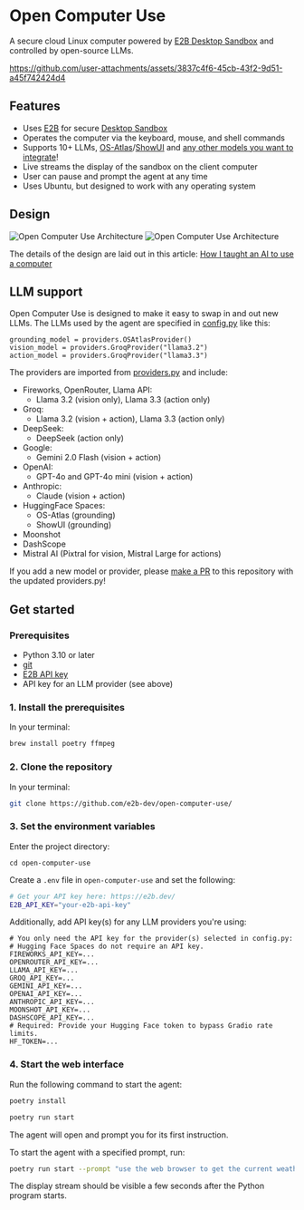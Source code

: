 # Open Computer Use

A secure cloud Linux computer powered by [E2B Desktop Sandbox](https://github.com/e2b-dev/desktop/) and controlled by open-source LLMs.

https://github.com/user-attachments/assets/3837c4f6-45cb-43f2-9d51-a45f742424d4

## Features

- Uses [E2B](https://e2b.dev) for secure [Desktop Sandbox](https://github.com/e2b-dev/desktop)
- Operates the computer via the keyboard, mouse, and shell commands
- Supports 10+ LLMs, [OS-Atlas](https://osatlas.github.io/)/[ShowUI](https://github.com/showlab/ShowUI) and [any other models you want to integrate](#llm-support)!
- Live streams the display of the sandbox on the client computer
- User can pause and prompt the agent at any time
- Uses Ubuntu, but designed to work with any operating system

## Design

![Open Computer Use Architecture](./assets/architecture.png#gh-dark-mode-only)
![Open Computer Use Architecture](./assets/architecture-light.png#gh-light-mode-only)

The details of the design are laid out in this article: [How I taught an AI to use a computer](https://blog.jamesmurdza.com/how-i-taught-an-ai-to-use-a-computer)

## LLM support

Open Computer Use is designed to make it easy to swap in and out new LLMs. The LLMs used by the agent are specified in [config.py](/os_computer_use/config.py) like this:

```
grounding_model = providers.OSAtlasProvider()
vision_model = providers.GroqProvider("llama3.2")
action_model = providers.GroqProvider("llama3.3")
```

The providers are imported from [providers.py](/os_computer_use/providers.py) and include:

- Fireworks, OpenRouter, Llama API:
  - Llama 3.2 (vision only), Llama 3.3 (action only)
- Groq:
  - Llama 3.2 (vision + action), Llama 3.3 (action only)
- DeepSeek:
  - DeepSeek (action only)
- Google:
  - Gemini 2.0 Flash (vision + action)
- OpenAI:
  - GPT-4o and GPT-4o mini (vision + action)
- Anthropic:
  - Claude (vision + action)
- HuggingFace Spaces:
  - OS-Atlas (grounding)
  - ShowUI (grounding)
- Moonshot
- DashScope
- Mistral AI (Pixtral for vision, Mistral Large for actions)

If you add a new model or provider, please [make a PR](../../pulls) to this repository with the updated providers.py!

## Get started

### Prerequisites

- Python 3.10 or later
- [git](https://git-scm.com/)
- [E2B API key](https://e2b.dev/dashboard?tab=keys)
- API key for an LLM provider (see above)

### 1. Install the prerequisites

In your terminal:

```sh
brew install poetry ffmpeg
```

### 2. Clone the repository

In your terminal:

```sh
git clone https://github.com/e2b-dev/open-computer-use/
```

### 3. Set the environment variables

Enter the project directory:

```
cd open-computer-use
```

Create a `.env` file in `open-computer-use` and set the following:

```sh
# Get your API key here: https://e2b.dev/
E2B_API_KEY="your-e2b-api-key"
```

Additionally, add API key(s) for any LLM providers you're using:
```
# You only need the API key for the provider(s) selected in config.py:
# Hugging Face Spaces do not require an API key.
FIREWORKS_API_KEY=...
OPENROUTER_API_KEY=...
LLAMA_API_KEY=...
GROQ_API_KEY=...
GEMINI_API_KEY=...
OPENAI_API_KEY=...
ANTHROPIC_API_KEY=...
MOONSHOT_API_KEY=...
DASHSCOPE_API_KEY=...
# Required: Provide your Hugging Face token to bypass Gradio rate limits.
HF_TOKEN=...
```

### 4. Start the web interface

Run the following command to start the agent:

```sh
poetry install
```

```sh
poetry run start
```

The agent will open and prompt you for its first instruction.

To start the agent with a specified prompt, run:

```sh
poetry run start --prompt "use the web browser to get the current weather in sf"
```

The display stream should be visible a few seconds after the Python program starts.

